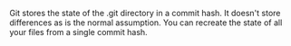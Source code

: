 Git stores the state of the .git directory in a commit hash. It doesn't store
differences as is the normal assumption. You can recreate the state of all your
files from a single commit hash.
